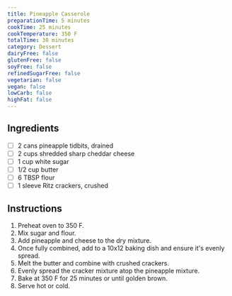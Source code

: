 ```yaml
---
title: Pineapple Casserole
preparationTime: 5 minutes
cookTime: 25 minutes
cookTemperature: 350 F
totalTime: 30 minutes
category: Dessert
dairyFree: false
glutenFree: false
soyFree: false
refinedSugarFree: false
vegetarian: false
vegan: false
lowCarb: false
highFat: false
---
```


## Ingredients

- [ ] 2 cans  pineapple tidbits, drained
- [ ] 2 cups shredded sharp cheddar cheese
- [ ] 1 cup white sugar
- [ ] 1/2 cup butter
- [ ] 6 TBSP flour
- [ ] 1 sleeve Ritz crackers, crushed

## Instructions

1. Preheat oven to 350 F.
2. Mix sugar and flour.
3. Add pineapple and cheese to the dry mixture.
4. Once fully combined, add to a 10x12 baking dish and ensure it's evenly spread.
5. Melt the butter and combine with crushed crackers.
6. Evenly spread the cracker mixture atop the pineapple mixture.
7. Bake at 350 F for 25 minutes or until golden brown.
8. Serve hot or cold.
